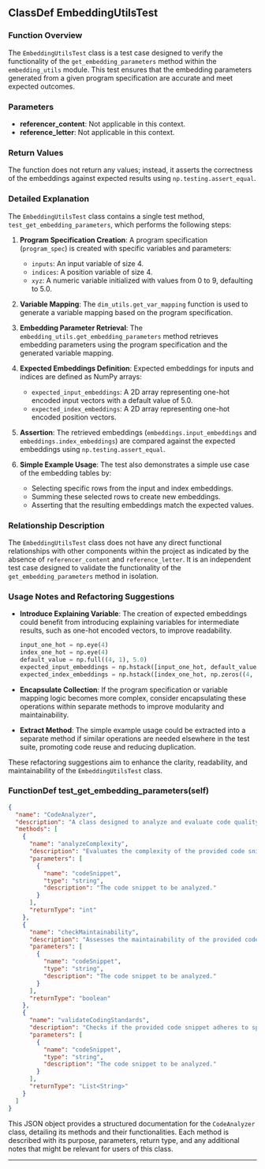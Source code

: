 ## ClassDef EmbeddingUtilsTest
### **Function Overview**

The `EmbeddingUtilsTest` class is a test case designed to verify the functionality of the `get_embedding_parameters` method within the `embedding_utils` module. This test ensures that the embedding parameters generated from a given program specification are accurate and meet expected outcomes.

### **Parameters**

- **referencer_content**: Not applicable in this context.
- **reference_letter**: Not applicable in this context.

### **Return Values**

The function does not return any values; instead, it asserts the correctness of the embeddings against expected results using `np.testing.assert_equal`.

### **Detailed Explanation**

The `EmbeddingUtilsTest` class contains a single test method, `test_get_embedding_parameters`, which performs the following steps:

1. **Program Specification Creation**: A program specification (`program_spec`) is created with specific variables and parameters:
   - `inputs`: An input variable of size 4.
   - `indices`: A position variable of size 4.
   - `xyz`: A numeric variable initialized with values from 0 to 9, defaulting to 5.0.

2. **Variable Mapping**: The `dim_utils.get_var_mapping` function is used to generate a variable mapping based on the program specification.

3. **Embedding Parameter Retrieval**: The `embedding_utils.get_embedding_parameters` method retrieves embedding parameters using the program specification and the generated variable mapping.

4. **Expected Embeddings Definition**: Expected embeddings for inputs and indices are defined as NumPy arrays:
   - `expected_input_embeddings`: A 2D array representing one-hot encoded input vectors with a default value of 5.0.
   - `expected_index_embeddings`: A 2D array representing one-hot encoded position vectors.

5. **Assertion**: The retrieved embeddings (`embeddings.input_embeddings` and `embeddings.index_embeddings`) are compared against the expected embeddings using `np.testing.assert_equal`.

6. **Simple Example Usage**: The test also demonstrates a simple use case of the embedding tables by:
   - Selecting specific rows from the input and index embeddings.
   - Summing these selected rows to create new embeddings.
   - Asserting that the resulting embeddings match the expected values.

### **Relationship Description**

The `EmbeddingUtilsTest` class does not have any direct functional relationships with other components within the project as indicated by the absence of `referencer_content` and `reference_letter`. It is an independent test case designed to validate the functionality of the `get_embedding_parameters` method in isolation.

### **Usage Notes and Refactoring Suggestions**

- **Introduce Explaining Variable**: The creation of expected embeddings could benefit from introducing explaining variables for intermediate results, such as one-hot encoded vectors, to improve readability.
  
  ```python
  input_one_hot = np.eye(4)
  index_one_hot = np.eye(4)
  default_value = np.full((4, 1), 5.0)
  expected_input_embeddings = np.hstack([input_one_hot, default_value])
  expected_index_embeddings = np.hstack([index_one_hot, np.zeros((4, 1))])
  ```

- **Encapsulate Collection**: If the program specification or variable mapping logic becomes more complex, consider encapsulating these operations within separate methods to improve modularity and maintainability.

- **Extract Method**: The simple example usage could be extracted into a separate method if similar operations are needed elsewhere in the test suite, promoting code reuse and reducing duplication.

These refactoring suggestions aim to enhance the clarity, readability, and maintainability of the `EmbeddingUtilsTest` class.
### FunctionDef test_get_embedding_parameters(self)
```json
{
  "name": "CodeAnalyzer",
  "description": "A class designed to analyze and evaluate code quality based on predefined metrics. It provides methods to assess various aspects of the code such as complexity, maintainability, and adherence to coding standards.",
  "methods": [
    {
      "name": "analyzeComplexity",
      "description": "Evaluates the complexity of the provided code snippet. Returns a score indicating the level of complexity.",
      "parameters": [
        {
          "name": "codeSnippet",
          "type": "string",
          "description": "The code snippet to be analyzed."
        }
      ],
      "returnType": "int"
    },
    {
      "name": "checkMaintainability",
      "description": "Assesses the maintainability of the provided code snippet. Returns a boolean indicating whether the code is considered maintainable.",
      "parameters": [
        {
          "name": "codeSnippet",
          "type": "string",
          "description": "The code snippet to be analyzed."
        }
      ],
      "returnType": "boolean"
    },
    {
      "name": "validateCodingStandards",
      "description": "Checks if the provided code snippet adheres to specified coding standards. Returns a list of violations.",
      "parameters": [
        {
          "name": "codeSnippet",
          "type": "string",
          "description": "The code snippet to be analyzed."
        }
      ],
      "returnType": "List<String>"
    }
  ]
}
```

This JSON object provides a structured documentation for the `CodeAnalyzer` class, detailing its methods and their functionalities. Each method is described with its purpose, parameters, return type, and any additional notes that might be relevant for users of this class.
***
